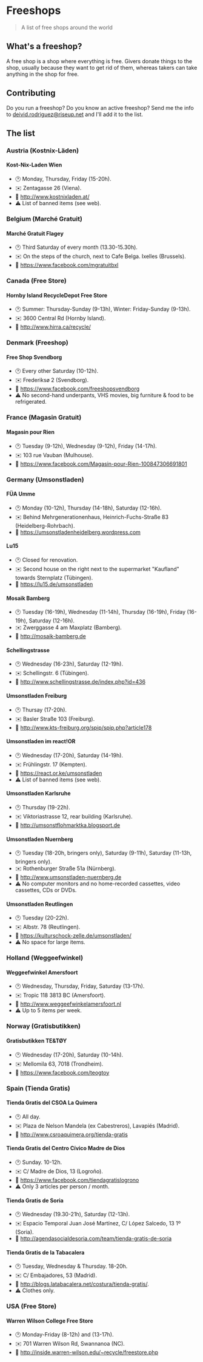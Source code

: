 # Freeshops

> A list of free shops around the world

## What's a freeshop?

A free shop is a shop where everything is free. Givers donate things to the
shop, usually because they want to get rid of them, whereas takers can take
anything in the shop for free.

## Contributing

Do you run a freeshop? Do you know an active freeshop? Send me the info to
deivid.rodriguez@riseup.net and I'll add it to the list.

## The list

### Austria (Kostnix-Läden)

#### Kost-Nix-Laden Wien

  * :clock1: Monday, Thursday, Friday (15-20h).
  * :envelope: Zentagasse 26 (Viena).
  * :link: http://www.kostnixladen.at/
  * :warning: List of banned items (see web).

### Belgium (Marché Gratuit)

#### Marché Gratuit Flagey

  * :clock1: Third Saturday of every month (13.30-15.30h).
  * :envelope: On the steps of the church, next to Cafe Belga. Ixelles
    (Brussels).
  * :link: https://www.facebook.com/mgratuitbxl

### Canada (Free Store)

#### Hornby Island RecycleDepot Free Store

  * :clock1: Summer: Thursday-Sunday (9-13h), Winter: Friday-Sunday (9-13h).
  * :envelope: 3600 Central Rd (Hornby Island).
  * :link: http://www.hirra.ca/recycle/

### Denmark (Freeshop)

#### Free Shop Svendborg

  * :clock1: Every other Saturday (10-12h).
  * :envelope: Frederiksø 2 (Svendborg).
  * :link: https://www.facebook.com/freeshopsvendborg
  * :warning: No second-hand underpants, VHS movies, big furniture & food to be
    refrigerated.

### France (Magasin Gratuit)

#### Magasin pour Rien

  * :clock1: Tuesday (9-12h), Wednesday (9-12h), Friday (14-17h).
  * :envelope: 103 rue Vauban (Mulhouse).
  * :link: https://www.facebook.com/Magasin-pour-Rien-100847306691801

### Germany (Umsonstladen)

#### FÜA Umme

  * :clock1: Monday (10-12h), Thursday (14-18h), Saturday (12-16h).
  * :envelope: Behind Mehrgenerationenhaus, Heinrich-Fuchs-Straße 83
    (Heidelberg-Rohrbach).
  * :link: https://umsonstladenheidelberg.wordpress.com

#### Lu15

  * :clock1: Closed for renovation.
  * :envelope: Second house on the right next to the supermarket "Kaufland"
    towards Sternplatz (Tübingen).
  * :link: https://lu15.de/umsonstladen

#### Mosaik Bamberg

  * :clock1: Tuesday (16-19h), Wednesday (11-14h), Thursday (16-19h),
    Friday (16-19h), Saturday (12-16h).
  * :envelope: Zwerggasse 4 am Maxplatz (Bamberg).
  * :link: http://mosaik-bamberg.de

#### Schellingstrasse

  * :clock1: Wednesday (16-23h), Saturday (12-19h).
  * :envelope: Schellingstr. 6 (Tübingen).
  * :link: http://www.schellingstrasse.de/index.php?id=436

#### Umsonstladen Freiburg

  * :clock1: Thursay (17-20h).
  * :envelope: Basler Straße 103 (Freiburg).
  * :link: http://www.kts-freiburg.org/spip/spip.php?article178

#### Umsonstladen im react!OR

  * :clock1: Wednesday (17-20h), Saturday (14-19h).
  * :envelope: Frühlingstr. 17 (Kempten).
  * :link: https://react.or.ke/umsonstladen
  * :warning: List of banned items (see web).

#### Umsonstladen Karlsruhe

  * :clock1: Thursday (19-22h).
  * :envelope: Viktoriastrasse 12, rear building (Karlsruhe).
  * :link: http://umsonstflohmarktka.blogsport.de

#### Umsonstladen Nuernberg

  * :clock1: Tuesday (18-20h, bringers only), Saturday (9-11h), Saturday
    (11-13h, bringers only).
  * :envelope: Rothenburger Straße 51a (Nürnberg).
  * :link: http://www.umsonstladen-nuernberg.de
  * :warning: No computer monitors and no home-recorded cassettes, video
    cassettes, CDs or DVDs.

#### Umsonstladen Reutlingen

  * :clock1: Tuesday (20-22h).
  * :envelope: Albstr. 78 (Reutlingen).
  * :link: https://kulturschock-zelle.de/umsonstladen/
  * :warning: No space for large items.

### Holland (Weggeefwinkel)

#### Weggeefwinkel Amersfoort

  * :clock1: Wednesday, Thursday, Friday, Saturday (13-17h).
  * :envelope: Tropic 118 3813 BC (Amersfoort).
  * :link: http://www.weggeefwinkelamersfoort.nl
  * :warning: Up to 5 items per week.

### Norway (Gratisbutikken)

#### Gratisbutikken TE&TØY

  * :clock1: Wednesday (17-20h), Saturday (10-14h).
  * :envelope: Mellomila 63, 7018 (Trondheim).
  * :link: https://www.facebook.com/teogtoy

### Spain (Tienda Gratis)

#### Tienda Gratis del CSOA La Quimera

  * :clock1: All day.
  * :envelope: Plaza de Nelson Mandela (ex Cabestreros), Lavapiés (Madrid).
  * :link: http://www.csroaquimera.org/tienda-gratis

#### Tienda Gratis del Centro Cívico Madre de Dios

  * :clock1: Sunday. 10-12h.
  * :envelope: C/ Madre de Dios, 13 (Logroño).
  * :link: https://www.facebook.com/tiendagratislogrono
  * :warning: Only 3 articles per person / month.

#### Tienda Gratis de Soria

  * :clock1: Wednesday (19.30-21h), Saturday (12-13h).
  * :envelope: Espacio Temporal Juan José Martínez, C/ López Salcedo, 13 1º
    (Soria).
  * :link: http://agendasocialdesoria.com/team/tienda-gratis-de-soria

#### Tienda Gratis de la Tabacalera

  * :clock1: Tuesday, Wednesday & Thursday. 18-20h.
  * :envelope: C/ Embajadores, 53 (Madrid).
  * :link: http://blogs.latabacalera.net/costura/tienda-gratis/.
  * :warning: Clothes only.

### USA (Free Store)

#### Warren Wilson College Free Store

  * :clock1: Monday-Friday (8-12h) and (13-17h).
  * :envelope: 701 Warren Wilson Rd, Swannanoa (NC).
  * :link: http://inside.warren-wilson.edu/~recycle/freestore.php
